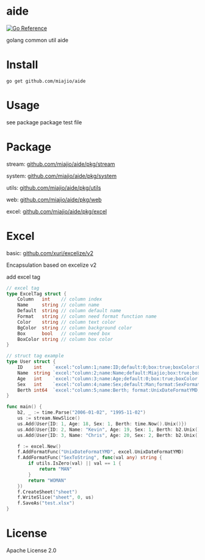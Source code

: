 # aide
[![Go Reference](https://pkg.go.dev/badge/github.com/miajio/aide.svg)](https://pkg.go.dev/github.com/miajio/aide)

golang common util aide

# Install

```
go get github.com/miajio/aide
```

# Usage

see package package test file

# Package

stream: [github.com/miajio/aide/pkg/stream](./pkg/stream)

system: [github.com/miajio/aide/pkg/system](./pkg/system)

utils: [github.com/miajio/aide/pkg/utils](./pkg/utils)

web: [github.com/miajio/aide/pkg/web](./pkg/web)

excel: [github.com/miajio/aide/pkg/excel](./pkg/excel)

# Excel

basic: [github.com/xuri/excelize/v2](https://github.com/xuri/excelize)

Encapsulation based on excelize v2

add excel tag

``` go
// excel tag
type ExcelTag struct {
	Column   int    // column index
	Name     string // column name
	Default  string // column default name
	Format   string // column need format function name
	Color    string // column text color
	BgColor  string // column background color
	Box      bool   // column need box
	BoxColor string // column box color
}

// struct tag example
type User struct {
	ID    int    `excel:"column:1;name:ID;default:0;box:true;boxColor:000000"`
	Name  string `excel:"column:2;name:Name;default:Miajio;box:true;boxColor:000000"`
	Age   int    `excel:"column:3;name:Age;default:0;box:true;boxColor:000000"`
	Sex   int    `excel:"column:4;name:Sex;default:Man;format:SexFormat;box:true;boxColor:000000"`
	Berth int64  `excel:"column:5;name:Berth; format:UnixDateFormatYMD;box:true;boxColor:000000"`
}

func main() {
	b2, _ := time.Parse("2006-01-02", "1995-11-02")
	us := stream.NewSlice()
	us.Add(User{ID: 1, Age: 18, Sex: 1, Berth: time.Now().Unix()})
	us.Add(User{ID: 2, Name: "Kevin", Age: 19, Sex: 1, Berth: b2.Unix()})
	us.Add(User{ID: 3, Name: "Chris", Age: 20, Sex: 2, Berth: b2.Unix()})

	f := excel.New()
	f.AddFormatFunc("UnixDateFormatYMD", excel.UnixDateFormatYMD)
	f.AddFormatFunc("SexToString", func(val any) string {
		if utils.IsZero(val) || val == 1 {
			return "MAN"
		}
		return "WOMAN"
	})
	f.CreateSheet("sheet")
	f.WriteSlice("sheet", 0, us)
	f.SaveAs("test.xlsx")
}
```

# License
Apache License 2.0